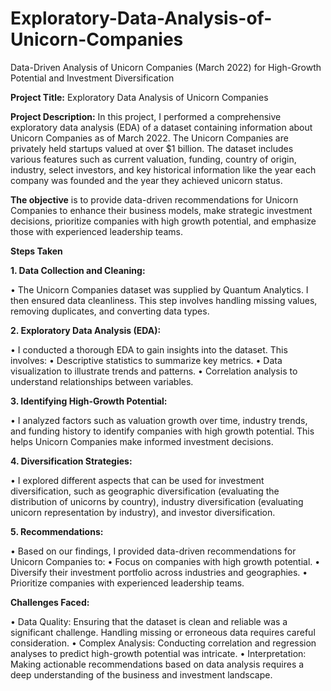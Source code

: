 # Exploratory-Data-Analysis-of-Unicorn-Companies
Data-Driven Analysis of Unicorn Companies (March 2022) for High-Growth Potential and Investment Diversification

**Project Title:** Exploratory Data Analysis of Unicorn Companies

**Project Description:** In this project, I performed a comprehensive exploratory data analysis (EDA) of a dataset containing information about Unicorn Companies as of March 2022. The Unicorn Companies are privately held startups valued at over $1 billion. The dataset includes various features such as current valuation, funding, country of origin, industry, select investors, and key historical information like the year each company was founded and the year they achieved unicorn status.

**The objective** is to provide data-driven recommendations for Unicorn Companies to enhance their business models, make strategic investment decisions, prioritize companies with high growth potential, and emphasize those with experienced leadership teams.

**Steps Taken**

**1.	Data Collection and Cleaning:**

•	The Unicorn Companies dataset was supplied by Quantum Analytics. I then ensured data cleanliness. This step involves handling missing values, removing duplicates, and converting data types.

**2.	Exploratory Data Analysis (EDA):**

•	I conducted a thorough EDA to gain insights into the dataset. This involves:
•	Descriptive statistics to summarize key metrics.
•	Data visualization to illustrate trends and patterns.
•	Correlation analysis to understand relationships between variables.

**3.	Identifying High-Growth Potential:**

•	I analyzed factors such as valuation growth over time, industry trends, and funding history to identify companies with high growth potential. This helps Unicorn Companies make informed investment decisions.

**4.	Diversification Strategies:**

•	I explored different aspects that can be used for investment diversification, such as geographic diversification (evaluating the distribution of unicorns by country), industry diversification (evaluating unicorn representation by industry), and investor diversification.

**5.	Recommendations:**

•	Based on our findings, I provided data-driven recommendations for Unicorn Companies to:
•	Focus on companies with high growth potential.
•	Diversify their investment portfolio across industries and geographies.
•	Prioritize companies with experienced leadership teams.

**Challenges Faced:**

•	Data Quality: Ensuring that the dataset is clean and reliable was a significant challenge. Handling missing or erroneous data requires careful consideration.
•	Complex Analysis: Conducting correlation and regression analyses to predict high-growth potential was intricate.
•	Interpretation: Making actionable recommendations based on data analysis requires a deep understanding of the business and investment landscape.

